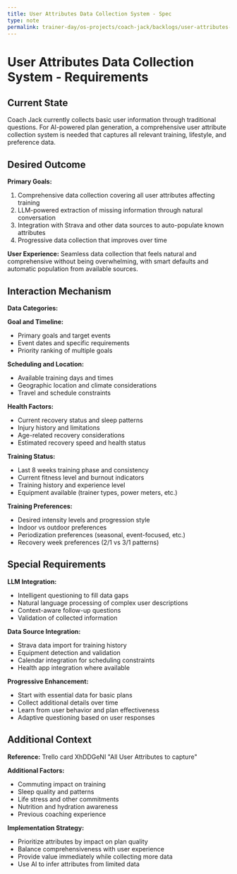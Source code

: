 ```yaml
---
title: User Attributes Data Collection System - Spec
type: note
permalink: trainer-day/os-projects/coach-jack/backlogs/user-attributes-data-collection-system-spec
---
```


# User Attributes Data Collection System - Requirements

## Current State

Coach Jack currently collects basic user information through traditional questions. For AI-powered plan generation, a comprehensive user attribute collection system is needed that captures all relevant training, lifestyle, and preference data.

## Desired Outcome  

**Primary Goals:**
1. Comprehensive data collection covering all user attributes affecting training
2. LLM-powered extraction of missing information through natural conversation
3. Integration with Strava and other data sources to auto-populate known attributes
4. Progressive data collection that improves over time

**User Experience:** Seamless data collection that feels natural and comprehensive without being overwhelming, with smart defaults and automatic population from available sources.

## Interaction Mechanism

**Data Categories:**

**Goal and Timeline:**
- Primary goals and target events
- Event dates and specific requirements
- Priority ranking of multiple goals

**Scheduling and Location:**
- Available training days and times
- Geographic location and climate considerations
- Travel and schedule constraints

**Health Factors:**
- Current recovery status and sleep patterns
- Injury history and limitations
- Age-related recovery considerations
- Estimated recovery speed and health status

**Training Status:**
- Last 8 weeks training phase and consistency
- Current fitness level and burnout indicators
- Training history and experience level
- Equipment available (trainer types, power meters, etc.)

**Training Preferences:**
- Desired intensity levels and progression style
- Indoor vs outdoor preferences
- Periodization preferences (seasonal, event-focused, etc.)
- Recovery week preferences (2/1 vs 3/1 patterns)

## Special Requirements

**LLM Integration:**
- Intelligent questioning to fill data gaps
- Natural language processing of complex user descriptions
- Context-aware follow-up questions
- Validation of collected information

**Data Source Integration:**
- Strava data import for training history
- Equipment detection and validation
- Calendar integration for scheduling constraints
- Health app integration where available

**Progressive Enhancement:**
- Start with essential data for basic plans
- Collect additional details over time
- Learn from user behavior and plan effectiveness
- Adaptive questioning based on user responses

## Additional Context

**Reference:** Trello card XhDDGeNI "All User Attributes to capture"

**Additional Factors:**
- Commuting impact on training
- Sleep quality and patterns
- Life stress and other commitments
- Nutrition and hydration awareness
- Previous coaching experience

**Implementation Strategy:**
- Prioritize attributes by impact on plan quality
- Balance comprehensiveness with user experience
- Provide value immediately while collecting more data
- Use AI to infer attributes from limited data